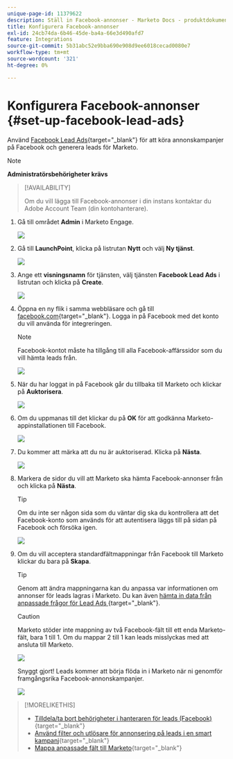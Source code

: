 ```yaml
---
unique-page-id: 11379622
description: Ställ in Facebook-annonser - Marketo Docs - produktdokumentation
title: Konfigurera Facebook-annonser
exl-id: 24cb74da-6b46-45de-ba4a-66e3d490afd7
feature: Integrations
source-git-commit: 5b31abc52e9bba690e908d9ee6018cecad0080e7
workflow-type: tm+mt
source-wordcount: '321'
ht-degree: 0%

---
```


# Konfigurera Facebook-annonser {#set-up-facebook-lead-ads}

Använd [Facebook Lead Ads](https://www.facebook.com/business/ads/ad-objectives/lead-generation){target="_blank"} för att köra annonskampanjer på Facebook och generera leads för Marketo.

>[!NOTE]
>
>**Administratörsbehörigheter krävs**

>[!AVAILABILITY]
>
>Om du vill lägga till Facebook-annonser i din instans kontaktar du Adobe Account Team (din kontohanterare).

1. Gå till området **Admin** i Marketo Engage.

   ![](assets/set-up-facebook-lead-ads-1.png)

1. Gå till **LaunchPoint**, klicka på listrutan **Nytt** och välj **Ny tjänst**.

   ![](assets/set-up-facebook-lead-ads-2.png)

1. Ange ett **visningsnamn** för tjänsten, välj tjänsten **Facebook Lead Ads** i listrutan och klicka på **Create**.

   ![](assets/set-up-facebook-lead-ads-3.png)

1. Öppna en ny flik i samma webbläsare och gå till [facebook.com](https://www.facebook.com){target="_blank"}. Logga in på Facebook med det konto du vill använda för integreringen.

   >[!NOTE]
   >
   >Facebook-kontot måste ha tillgång till alla Facebook-affärssidor som du vill hämta leads från.

   ![](assets/set-up-facebook-lead-ads-4.png)

1. När du har loggat in på Facebook går du tillbaka till Marketo och klickar på **Auktorisera**.

   ![](assets/set-up-facebook-lead-ads-5.png)

1. Om du uppmanas till det klickar du på **OK** för att godkänna Marketo-appinstallationen till Facebook.

   ![](assets/set-up-facebook-lead-ads-6.png)

1. Du kommer att märka att du nu är auktoriserad. Klicka på **Nästa**.

   ![](assets/set-up-facebook-lead-ads-7.png)

1. Markera de sidor du vill att Marketo ska hämta Facebook-annonser från och klicka på **Nästa**.

   >[!TIP]
   >
   >Om du inte ser någon sida som du väntar dig ska du kontrollera att det Facebook-konto som används för att autentisera läggs till på sidan på Facebook och försöka igen.

   ![](assets/set-up-facebook-lead-ads-8.png)

1. Om du vill acceptera standardfältmappningar från Facebook till Marketo klickar du bara på **Skapa**.

   >[!TIP]
   >
   >Genom att ändra mappningarna kan du anpassa var informationen om annonser för leads lagras i Marketo. Du kan även [hämta in data från anpassade frågor för Lead Ads ](/help/marketo/product-docs/demand-generation/facebook/set-up-facebook-lead-ads/map-custom-fields-to-marketo.md){target="_blank"}.

   >[!CAUTION]
   >
   >Marketo stöder inte mappning av två Facebook-fält till ett enda Marketo-fält, bara 1 till 1. Om du mappar 2 till 1 kan leads misslyckas med att ansluta till Marketo.

   ![](assets/set-up-facebook-lead-ads-9.png)

   Snyggt gjort! Leads kommer att börja flöda in i Marketo när ni genomför framgångsrika Facebook-annonskampanjer.

   ![](assets/set-up-facebook-lead-ads-10.png)

>[!MORELIKETHIS]
>
>* [Tilldela/ta bort behörigheter i hanteraren för leads (Facebook)](https://www.facebook.com/business/help/540596413257598?id=735435806665862){target="_blank"}
>* [Använd filter och utlösare för annonsering på leads i en smart kampanj](/help/marketo/product-docs/demand-generation/facebook/use-lead-ads-filters-and-triggers-in-a-smart-campaign.md){target="_blank"}
>* [Mappa anpassade fält till Marketo](/help/marketo/product-docs/demand-generation/facebook/set-up-facebook-lead-ads/map-custom-fields-to-marketo.md){target="_blank"}
